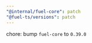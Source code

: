 ```yaml
---
"@internal/fuel-core": patch
"@fuel-ts/versions": patch
---
```


chore: bump `fuel-core` to `0.39.0`
